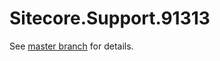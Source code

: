 # Sitecore.Support.91313

See [master branch](https://github.com/sitecoresupport/Sitecore.Support.91313) for details.